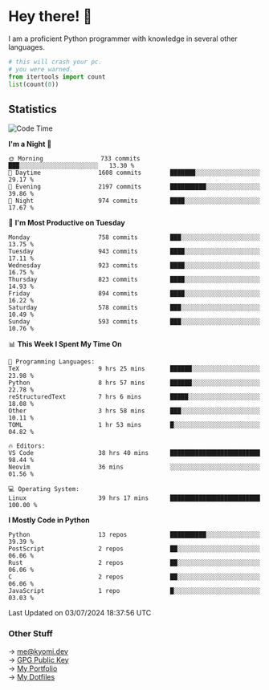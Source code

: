 # Hey there! 👋

I am a proficient Python programmer with knowledge in several other languages.

```py
# this will crash your pc.
# you were warned.
from itertools import count
list(count(0))
```

## Statistics
<!--START_SECTION:waka-->
![Code Time](http://img.shields.io/badge/Code%20Time-1%2C477%20hrs%208%20mins-blue)

**I'm a Night 🦉** 

```text
🌞 Morning                733 commits         ███░░░░░░░░░░░░░░░░░░░░░░   13.30 % 
🌆 Daytime                1608 commits        ███████░░░░░░░░░░░░░░░░░░   29.17 % 
🌃 Evening                2197 commits        ██████████░░░░░░░░░░░░░░░   39.86 % 
🌙 Night                  974 commits         ████░░░░░░░░░░░░░░░░░░░░░   17.67 % 
```
📅 **I'm Most Productive on Tuesday** 

```text
Monday                   758 commits         ███░░░░░░░░░░░░░░░░░░░░░░   13.75 % 
Tuesday                  943 commits         ████░░░░░░░░░░░░░░░░░░░░░   17.11 % 
Wednesday                923 commits         ████░░░░░░░░░░░░░░░░░░░░░   16.75 % 
Thursday                 823 commits         ████░░░░░░░░░░░░░░░░░░░░░   14.93 % 
Friday                   894 commits         ████░░░░░░░░░░░░░░░░░░░░░   16.22 % 
Saturday                 578 commits         ███░░░░░░░░░░░░░░░░░░░░░░   10.49 % 
Sunday                   593 commits         ███░░░░░░░░░░░░░░░░░░░░░░   10.76 % 
```


📊 **This Week I Spent My Time On** 

```text
💬 Programming Languages: 
TeX                      9 hrs 25 mins       ██████░░░░░░░░░░░░░░░░░░░   23.98 % 
Python                   8 hrs 57 mins       ██████░░░░░░░░░░░░░░░░░░░   22.78 % 
reStructuredText         7 hrs 6 mins        █████░░░░░░░░░░░░░░░░░░░░   18.08 % 
Other                    3 hrs 58 mins       ███░░░░░░░░░░░░░░░░░░░░░░   10.11 % 
TOML                     1 hr 53 mins        █░░░░░░░░░░░░░░░░░░░░░░░░   04.82 % 

🔥 Editors: 
VS Code                  38 hrs 40 mins      █████████████████████████   98.44 % 
Neovim                   36 mins             ░░░░░░░░░░░░░░░░░░░░░░░░░   01.56 % 

💻 Operating System: 
Linux                    39 hrs 17 mins      █████████████████████████   100.00 % 
```

**I Mostly Code in Python** 

```text
Python                   13 repos            ██████████░░░░░░░░░░░░░░░   39.39 % 
PostScript               2 repos             ██░░░░░░░░░░░░░░░░░░░░░░░   06.06 % 
Rust                     2 repos             ██░░░░░░░░░░░░░░░░░░░░░░░   06.06 % 
C                        2 repos             ██░░░░░░░░░░░░░░░░░░░░░░░   06.06 % 
JavaScript               1 repo              █░░░░░░░░░░░░░░░░░░░░░░░░   03.03 % 
```




 Last Updated on 03/07/2024 18:37:56 UTC
<!--END_SECTION:waka-->

### Other Stuff

→ [me@kyomi.dev](mailto:me@kyomi.dev)\
→ [GPG Public Key](https://github.com/bitterteriyaki.gpg)\
→ [My Portfolio](https://kyomi.dev)\
→ [My Dotfiles](https://github.com/bitterteriyaki/dotfiles)
